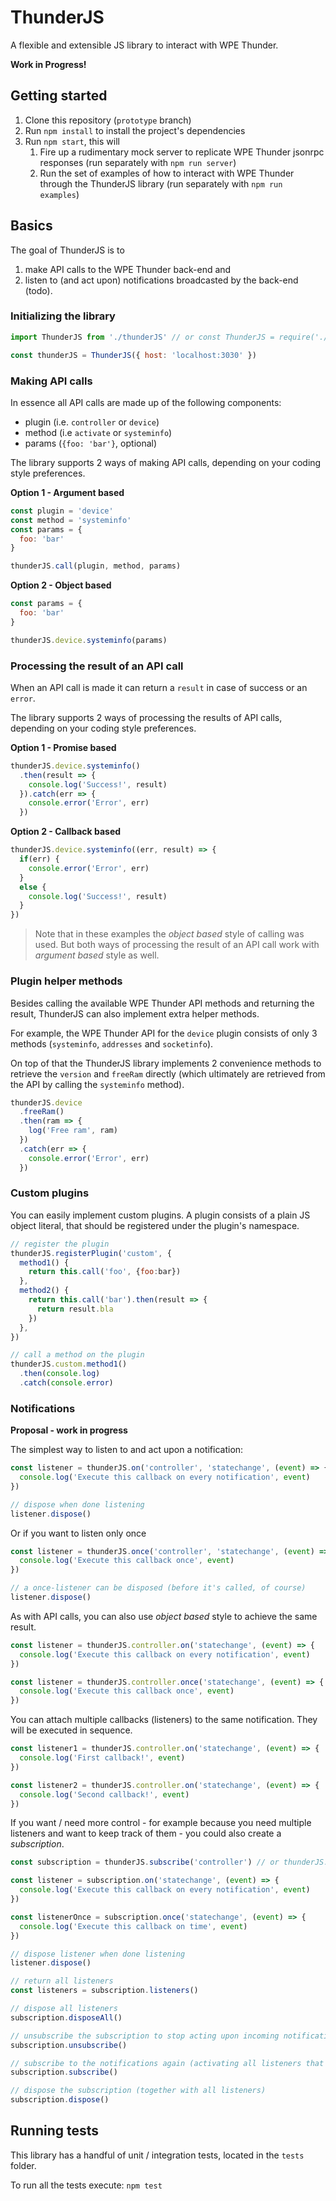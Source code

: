 # ThunderJS

A flexible and extensible JS library to interact with WPE Thunder.

**Work in Progress!**

## Getting started

1. Clone this repository (`prototype` branch)
2. Run `npm install` to install the project's dependencies
3. Run `npm start`, this will
   1. Fire up a rudimentary mock server to replicate WPE Thunder jsonrpc responses (run separately with `npm run server`)
   2. Run the set of examples of how to interact with WPE Thunder through the ThunderJS library (run separately with `npm run examples`)

## Basics

The goal of ThunderJS is to
1) make API calls to the WPE Thunder back-end and
2) listen to (and act upon) notifications broadcasted by the back-end (todo).

### Initializing the library

```js
import ThunderJS from './thunderJS' // or const ThunderJS = require('./thunderJS')

const thunderJS = ThunderJS({ host: 'localhost:3030' })
```

### Making API calls

In essence all API calls are made up of the following components:

- plugin (i.e. `controller` or `device`)
- method (i.e `activate` or `systeminfo`)
- params (`{foo: 'bar'}`, optional)

The library supports 2 ways of making API calls, depending on your coding style preferences.

**Option 1 - Argument based**

```js
const plugin = 'device'
const method = 'systeminfo'
const params = {
  foo: 'bar'
}

thunderJS.call(plugin, method, params)
```

**Option 2 - Object based**

```js
const params = {
  foo: 'bar'
}

thunderJS.device.systeminfo(params)
```

### Processing the result of an API call

When an API call is made it can return a `result` in case of success or an `error`.

The library supports 2 ways of processing the results of API calls, depending on your coding style preferences.

**Option 1 - Promise based**

```js
thunderJS.device.systeminfo()
  .then(result => {
    console.log('Success!', result)
  }).catch(err => {
    console.error('Error', err)
  })
```

**Option 2 - Callback based**

```js
thunderJS.device.systeminfo((err, result) => {
  if(err) {
    console.error('Error', err)
  }
  else {
    console.log('Success!', result)
  }
})
```

> Note that in these examples the _object based_ style of calling was used. But both ways of processing the result of an API call work with _argument based_ style as well.

### Plugin helper methods

Besides calling the available WPE Thunder API methods and returning the result, ThunderJS can also implement extra helper methods.

For example, the WPE Thunder API for the `device` plugin consists of only 3 methods (`systeminfo`, `addresses` and `socketinfo`).

On top of that the ThunderJS library implements 2 convenience methods to retrieve the `version` and `freeRam` directly (which ultimately are retrieved from the API by calling the `systeminfo` method).

```js
thunderJS.device
  .freeRam()
  .then(ram => {
    log('Free ram', ram)
  })
  .catch(err => {
    console.error('Error', err)
  })
```

### Custom plugins

You can easily implement custom plugins. A plugin consists of a plain JS object literal, that should be registered under the plugin's namespace.

```js
// register the plugin
thunderJS.registerPlugin('custom', {
  method1() {
    return this.call('foo', {foo:bar})
  },
  method2() {
    return this.call('bar').then(result => {
      return result.bla
    })
  },
})

// call a method on the plugin
thunderJS.custom.method1()
  .then(console.log)
  .catch(console.error)
```

### Notifications

**Proposal - work in progress**

The simplest way to listen to and act upon a notification:

```js
const listener = thunderJS.on('controller', 'statechange', (event) => {
  console.log('Execute this callback on every notification', event)
})

// dispose when done listening
listener.dispose()
```

Or if you want to listen only once
```js
const listener = thunderJS.once('controller', 'statechange', (event) => {
  console.log('Execute this callback once', event)
})

// a once-listener can be disposed (before it's called, of course)
listener.dispose()
```

As with API calls, you can also use *object based* style to achieve the same result.

```js
const listener = thunderJS.controller.on('statechange', (event) => {
  console.log('Execute this callback on every notification', event)
})
```

```js
const listener = thunderJS.controller.once('statechange', (event) => {
  console.log('Execute this callback once', event)
})
```

You can attach multiple callbacks (listeners) to the same notification. They will be executed in sequence.

```js
const listener1 = thunderJS.controller.on('statechange', (event) => {
  console.log('First callback!', event)
})

const listener2 = thunderJS.controller.on('statechange', (event) => {
  console.log('Second callback!', event)
})
```

If you want / need more control - for example because you need multiple listeners and want to keep track of them - you could also create a _subscription_.

```js
const subscription = thunderJS.subscribe('controller') // or thunderJS.controller.subscribe()

const listener = subscription.on('statechange', (event) => {
  console.log('Execute this callback on every notification', event)
})

const listenerOnce = subscription.once('statechange', (event) => {
  console.log('Execute this callback on time', event)
})

// dispose listener when done listening
listener.dispose()

// return all listeners
const listeners = subscription.listeners()

// dispose all listeners
subscription.disposeAll()

// unsubscribe the subscription to stop acting upon incoming notifications (but keep track of the listeners!)
subscription.unsubscribe()

// subscribe to the notifications again (activating all listeners that weren't disposed of)
subscription.subscribe()

// dispose the subscription (together with all listeners)
subscription.dispose()
```

## Running tests

This library has a handful of unit / integration tests, located in the `tests` folder.

To run all the tests execute: `npm test`
